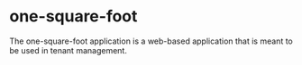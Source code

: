 # one-square-foot
The one-square-foot application is a web-based application that is meant to be used in tenant management.
